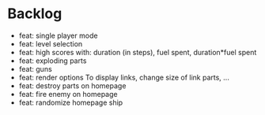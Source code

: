 # Backlog
- feat: single player mode
- feat: level selection
- feat: high scores with: duration (in steps), fuel spent, duration*fuel spent
- feat: exploding parts
- feat: guns
- feat: render options
  To display links, change size of link parts, ...
- feat: destroy parts on homepage
- feat: fire enemy on homepage
- feat: randomize homepage ship
